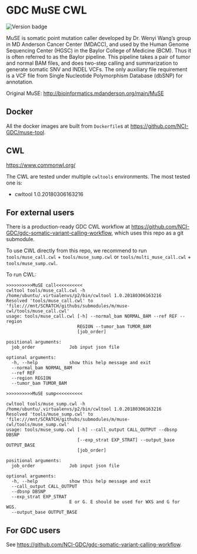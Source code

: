 # GDC MuSE CWL
![Version badge](https://img.shields.io/badge/MuSE-v1.0rc__submission__c039ffa-<COLOR>.svg)

MuSE is somatic point mutation caller developed by Dr. Wenyi Wang’s group in MD Anderson Cancer Center (MDACC), and used by the Human Genome Sequencing Center (HGSC) in the Baylor College of Medicine (BCM). Thus it is often referred to as the Baylor pipeline. This pipeline takes a pair of tumor and normal BAM files, and does two-step calling and summarization to generate somatic SNV and INDEL VCFs. The only auxiliary file requirement is a VCF file from Single Nucleotide Polymorphism Database (dbSNP) for annotation.

Original MuSE: http://bioinformatics.mdanderson.org/main/MuSE

## Docker

All the docker images are built from `Dockerfile`s at https://github.com/NCI-GDC/muse-tool.

## CWL

https://www.commonwl.org/

The CWL are tested under multiple `cwltools` environments. The most tested one is:
* cwltool 1.0.20180306163216


## For external users

There is a production-ready GDC CWL workflow at https://github.com/NCI-GDC/gdc-somatic-variant-calling-workflow, which uses this repo as a git submodule.

To use CWL directly from this repo, we recommend to run `tools/muse_call.cwl` + `tools/muse_sump.cwl` or `tools/multi_muse_call.cwl` + `tools/muse_sump.cwl`.

To run CWL:

```
>>>>>>>>>>MuSE call<<<<<<<<<<
cwltool tools/muse_call.cwl -h
/home/ubuntu/.virtualenvs/p2/bin/cwltool 1.0.20180306163216
Resolved 'tools/muse_call.cwl' to 'file:///mnt/SCRATCH/githubs/submodules/m/muse-cwl/tools/muse_call.cwl'
usage: tools/muse_call.cwl [-h] --normal_bam NORMAL_BAM --ref REF --region
                           REGION --tumor_bam TUMOR_BAM
                           [job_order]

positional arguments:
  job_order             Job input json file

optional arguments:
  -h, --help            show this help message and exit
  --normal_bam NORMAL_BAM
  --ref REF
  --region REGION
  --tumor_bam TUMOR_BAM

>>>>>>>>>>MuSE sump<<<<<<<<<<

cwltool tools/muse_sump.cwl -h
/home/ubuntu/.virtualenvs/p2/bin/cwltool 1.0.20180306163216
Resolved 'tools/muse_sump.cwl' to 'file:///mnt/SCRATCH/githubs/submodules/m/muse-cwl/tools/muse_sump.cwl'
usage: tools/muse_sump.cwl [-h] --call_output CALL_OUTPUT --dbsnp DBSNP
                           [--exp_strat EXP_STRAT] --output_base OUTPUT_BASE
                           [job_order]

positional arguments:
  job_order             Job input json file

optional arguments:
  -h, --help            show this help message and exit
  --call_output CALL_OUTPUT
  --dbsnp DBSNP
  --exp_strat EXP_STRAT
                        E or G. E should be used for WXS and G for WGS.
  --output_base OUTPUT_BASE
```

## For GDC users

See https://github.com/NCI-GDC/gdc-somatic-variant-calling-workflow.
